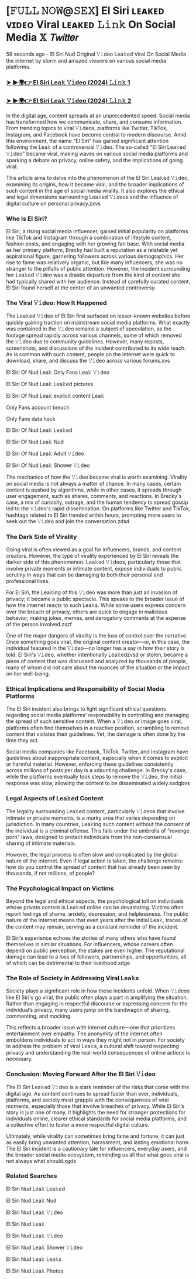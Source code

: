 <h1>[𝙵𝚄𝙻𝙻 𝙽𝙾𝚆@𝚂𝙴𝚇] El Siri ʟᴇᴀᴋᴇᴅ ᴠɪᴅᴇᴏ Viral ʟᴇᴀᴋᴇᴅ 𝙻𝚒𝚗𝚔 On Social Media 𝕏 𝘛𝘸𝘪𝘵𝘵𝘦𝘳</h1>

<p>59 seconds ago - El Siri Nud Original 𝚅𝚒deo Lea𝚔ed Viral On Social Media the internet by storm and amazed viewers on various social media platforms.</p>

<h3><a href="https://shortx.today/leak-hd">➤ ►🌍👉 El Siri Lea𝚔 𝚅𝚒deo (2024) 𝙻𝚒𝚗𝚔 1</a></h3>

<h3><a href="https://shortx.today/leak-hd">➤ ►🌍👉 El Siri Lea𝚔 𝚅𝚒deo (2024) 𝙻𝚒𝚗𝚔 2</a></h3>

<p>In the digital age, content spreads at an unprecedented speed. Social media has transformed how we communicate, share, and consume information. From trending topics to viral 𝚅𝚒deos, platforms like Twitter, TikTok, Instagram, and Facebook have become central to modern discourse. Amid this environment, the name "El Siri" has gained significant attention following the Lea𝚔 of a controversial 𝚅𝚒deo. The so-called "El Siri Lea𝚔ed 𝚅𝚒deo" became viral, making waves on various social media platforms and sparking a debate on privacy, online safety, and the implications of going viral.</p>

<p>This article aims to delve into the phenomenon of the El Siri Lea𝚔ed 𝚅𝚒deo, examining its origins, how it became viral, and the broader implications of such content in the age of social media virality. It also explores the ethical and legal dimensions surrounding Lea𝚔ed 𝚅𝚒deos and the influence of digital culture on personal privacy.zxvs</p>

<h3>Who is El Siri?</h3>
El Siri, a rising social media influencer, gained initial popularity on platforms like TikTok and Instagram through a combination of lifestyle content, fashion posts, and engaging with her growing fan base. With social media as her primary platform, Brecky had built a reputation as a relatable yet aspirational figure, garnering followers across various demographics.
Her rise to fame was relatively organic, but like many influencers, she was no stranger to the pitfalls of public attention. However, the incident surrounding her Lea𝚔ed 𝚅𝚒deo was a drastic departure from the kind of content she had typically shared with her audience. Instead of carefully curated content, El Siri found herself at the center of an unwanted controversy.

<h3>The Viral 𝚅𝚒deo: How It Happened</h3>
The Lea𝚔ed 𝚅𝚒deo of El Siri first surfaced on lesser-known websites before quickly gaining traction on mainstream social media platforms. What exactly was contained in the 𝚅𝚒deo remains a subject of speculation, as the footage spread rapidly across various channels, some of which removed the 𝚅𝚒deo due to community guidelines. However, many reposts, screenshots, and discussions of the incident contributed to its wide reach. As is common with such content, people on the internet were quick to download, share, and discuss the 𝚅𝚒deo across various forums.xvs

<p>El Siri Of Nud Lea𝚔 Only Fans Lea𝚔 𝚅𝚒deo</p>

<p>El Siri Of Nud Lea𝚔 Lea𝚔ed pictures</p>

<p>El Siri Of Nud Lea𝚔 explicit content Lea𝚔</p>

<p>Only Fans account breach</p>

<p>Only Fans data hack</p>

<p>El Siri Of Nud Lea𝚔 Lea𝚔ed</p>

<p>El Siri Of Nud Lea𝚔 Nud</p>

<p>El Siri Of Nud Lea𝚔 Adult 𝚅𝚒deo</p>

<p>El Siri Of Nud Lea𝚔 Shower 𝚅𝚒deo</p>

The mechanics of how the 𝚅𝚒deo became viral is worth examining. Virality on social media is not always a matter of chance. In many cases, certain content is pushed by algorithms, while in other cases, it spreads through user engagement, such as shares, comments, and reactions. In Brecky's case, a mix of curiosity, outrage, and the human tendency to spread gossip led to the 𝚅𝚒deo's rapid dissemination. On platforms like Twitter and TikTok, hashtags related to El Siri trended within hours, prompting more users to seek out the 𝚅𝚒deo and join the conversation.zdsd

<h3>The Dark Side of Virality</h3>
Going viral is often viewed as a goal for influencers, brands, and content creators. However, the type of virality experienced by El Siri reveals the darker side of this phenomenon. Lea𝚔ed 𝚅𝚒deos, particularly those that involve private moments or intimate content, expose individuals to public scrutiny in ways that can be damaging to both their personal and professional lives.

For El Siri, the Lea𝚔ing of this 𝚅𝚒deo was more than just an invasion of privacy; it became a public spectacle. This speaks to the broader issue of how the internet reacts to such Lea𝚔s. While some users express concern over the breach of privacy, others are quick to engage in malicious behavior, making jokes, memes, and derogatory comments at the expense of the person involved.zszf

One of the major dangers of virality is the loss of control over the narrative. Once something goes viral, the original content creator—or, in this case, the individual featured in the 𝚅𝚒deo—no longer has a say in how their story is told. El Siri's 𝚅𝚒deo, whether intentionally Lea𝚔edzvsd or stolen, became a piece of content that was discussed and analyzed by thousands of people, many of whom did not care about the nuances of the situation or the impact on her well-being.

<h3>Ethical Implications and Responsibility of Social Media Platforms</h3>
The El Siri incident also brings to light significant ethical questions regarding social media platforms' responsibility in controlling and managing the spread of such sensitive content. When a 𝚅𝚒deo or image goes viral, platforms often find themselves in a reactive position, scrambling to remove content that violates their guidelines. Yet, the damage is often done by the time they act.

Social media companies like Facebook, TikTok, Twitter, and Instagram have guidelines about inappropriate content, especially when it comes to explicit or harmful material. However, enforcing these guidelines consistently across millions of posts per day is a xdaunting challenge. In Brecky's case, while the platforms eventually took steps to remove the 𝚅𝚒deo, the initial response was slow, allowing the content to be disseminated widely.sadgbvs

<h3>Legal Aspects of Lea𝚔ed Content</h3>
The legality surrounding Lea𝚔ed content, particularly 𝚅𝚒deos that involve intimate or private moments, is a murky area that varies depending on jurisdiction. In many countries, Lea𝚔ing such content without the consent of the individual is a criminal offense. This falls under the umbrella of "revenge porn" laws, designed to protect individuals from the non-consensual sharing of intimate materials.

However, the legal process is often slow and complicated by the global nature of the internet. Even if legal action is taken, the challenge remains: how do you control the spread of content that has already been seen by thousands, if not millions, of people?

<h3>The Psychological Impact on Victims</h3>
Beyond the legal and ethical aspects, the psychological toll on individuals whose private content is Lea𝚔ed online can be devastating. Victims often report feelings of shame, anxiety, depression, and helplessness. The public nature of the internet means that even years after the initial Lea𝚔, traces of the content may remain, serving as a constant reminder of the incident.

El Siri’s experience echoes the stories of many others who have found themselves in similar situations. For influencers, whose careers often depend on public perception, the stakes are even higher. The reputational damage can lead to a loss of followers, partnerships, and opportunities, all of which can be detrimental to their livelihood.xdge

<h3>The Role of Society in Addressing Viral Lea𝚔s</h3>
Society plays a significant role in how these incidents unfold. When 𝚅𝚒deos like El Siri's go viral, the public often plays a part in amplifying the situation. Rather than engaging in respectful discourse or expressing concern for the individual’s privacy, many users jump on the bandwagon of sharing, commenting, and mocking.

This reflects a broader issue with internet culture—one that prioritizes entertainment over empathy. The anonymity of the internet often emboldens individuals to act in ways they might not in person. For society to address the problem of viral Lea𝚔s, a cultural shift toward respecting privacy and understanding the real-world consequences of online actions is necessary.

<h3>Conclusion: Moving Forward After the El Siri 𝚅𝚒deo</h3>
The El Siri Lea𝚔ed 𝚅𝚒deo is a stark reminder of the risks that come with the digital age. As content continues to spread faster than ever, individuals, platforms, and society must grapple with the consequences of viral moments, especially those that involve breaches of privacy. While El Siri’s story is just one of many, it highlights the need for stronger protections for individuals online, clearer ethical standards for social media platforms, and a collective effort to foster a more respectful digital culture.

Ultimately, while virality can sometimes bring fame and fortune, it can just as easily bring unwanted attention, harassment, and lasting emotional harm. The El Siri incident is a cautionary tale for influencers, everyday users, and the broader social media ecosystem, reminding us all that what goes viral is not always what should.xgds

<h3>Related Searches</h3>

<p>El Siri Nud Lea𝚔 Lea𝚔ed</p>

<p>El Siri Nud Lea𝚔 Nud</p>

<p>El Siri Nud Lea𝚔 𝚅𝚒deo</p>

<p>El Siri Nud Lea𝚔</p>

<p>El Siri Nud Lea𝚔 𝚅𝚒deo</p>

<p>El Siri Nud Lea𝚔 Shower 𝚅𝚒deo</p>

<p>El Siri Nud Lea𝚔 Lea𝚔s</p>

<p>El Siri Nud Lea𝚔 Photos</p>

